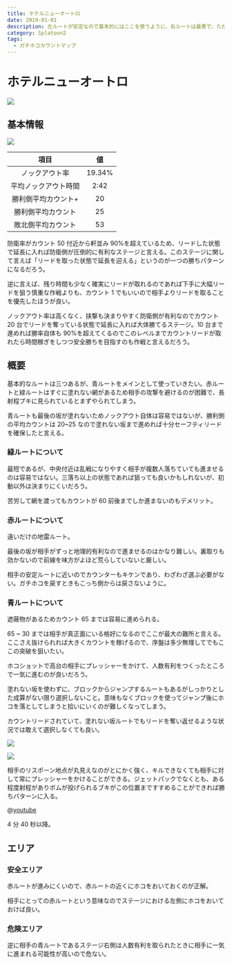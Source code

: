 ```yaml
---
title: ホテルニューオートロ
date: 2019-01-01
description: 左ルートが安定なので基本的にはここを使うように、右ルートは最悪で、ただただ負けやすいだけなので絶対に使わないように
category: Splatoon2
tags:
  - ガチホコカウントマップ
---
```


# ホテルニューオートロ

![](https://pbs.twimg.com/media/Ec5t-FBXoAA0cYB?format=png)

## 基本情報

![](https://pbs.twimg.com/media/EV-Gni3XkAEE75r?format=png)

|         項目         |   値   |
| :------------------: | :----: |
|    ノックアウト率    | 19.34% |
| 平均ノックアウト時間 |  2:42  |
| 勝利側平均カウント+  |   20   |
|  勝利側平均カウント  |   25   |
|  敗北側平均カウント  |   53   |

防衛率がカウント 50 付近から軒並み 90%を超えているため、リードした状態で延長に入れば防衛側が圧倒的に有利なステージと言える。このステージに関して言えば「リードを取った状態で延長を迎える」というのが一つの勝ちパターンになるだろう。

逆に言えば、残り時間も少なく確実にリードが取れるのであれば下手に大幅リードを狙う慎重な作戦よりも、カウント 1 でもいいので相手よりリードを取ることを優先したほうが良い。

ノックアウト率は高くなく、挟撃も決まりやすく防衛側が有利なのでカウント 20 台でリードを奪っている状態で延長に入れば大体勝てるステージ。10 台まで進めれば勝率自体も 90%を超えてくるのでこのレベルまでカウントリードが取れたら時間稼ぎをしつつ安全勝ちを目指すのも作戦と言えるだろう。

## 概要

基本的なルートは三つあるが、青ルートをメインとして使っていきたい。赤ルートと緑ルートはすぐに塗れない網があるため相手の攻撃を避けるのが困難で、長射程ブキに見られているとまずやられてしまう。

青ルートも最後の坂が塗れないためノックアウト自体は容易ではないが、勝利側の平均カウントは 20~25 なので塗れない坂まで進めれば十分セーフティリードを確保したと言える。

### 緑ルートについて

最短であるが、中央付近は乱戦になりやすく相手が複数人落ちていても進ませるのは容易ではない。三落ち以上の状態であれば狙っても良いかもしれないが、初動以外は決まりにくいだろう。

苦労して網を渡ってもカウントが 60 前後までしか進まないのもデメリット。

### 赤ルートについて

遠いだけの地雷ルート。

最後の坂が相手がずっと地理的有利なので進ませるのはかなり難しい。裏取りも効かないので前線を味方がよほど荒らしていないと厳しい。

相手の安定ルートに近いのでカウンターもキケンであり、わざわざ選ぶ必要がない。ガチホコを戻すときもこっち側からは戻さないように。

### 青ルートについて

遮蔽物があるためカウント 65 までは容易に進められる。

65 ~ 30 までは相手が真正面にいる格好になるのでここが最大の難所と言える。ここさえ抜けられれば大きくカウントを稼げるので、序盤は多少無理してでもここの突破を狙いたい。

ホコショットで高台の相手にプレッシャーをかけて、人数有利をつくったところで一気に進むのが良いだろう。

塗れない坂を使わずに、ブロックからジャンプするルートもあるがしっかりとした成算がない限り選択しないこと。意味もなくブロックを使ってジャンプ後にホコを落としてしまうと拾いにいくのが難しくなってしまう。

カウントリードされていて、塗れない坂ルートでもリードを奪い返せるような状況では敢えて選択しなくても良い。

![](https://pbs.twimg.com/media/E1jbiY5VUAARig2?format=png)

![](https://pbs.twimg.com/media/E1jbkiAUUAAJiER?format=png)

相手のリスポーン地点が丸見えなのがとにかく強く、キルできなくても相手に対して常にプレッシャーをかけることができる。ジェットパックでなくとも、ある程度射程がありボムが投げられるブキがこの位置まですすめることができれば勝ちパターンに入る。

@[youtube](https://www.youtube.com/watch?v=I_2C76piqhQ)

4 分 40 秒以降。

## エリア

### 安全エリア

赤ルートが進みにくいので、赤ルートの近くにホコをおいておくのが正解。

相手にとっての赤ルートという意味なのでステージにおける左側にホコをおいておけば良い。

### 危険エリア

逆に相手の青ルートであるステージ右側は人数有利を取られたときに相手に一気に進まれる可能性が高いので危ない。
